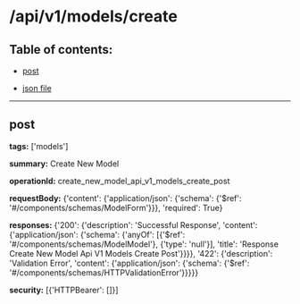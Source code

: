 # /api/v1/models/create

## Table of contents:
- [post](#post)

- [json file](./_api_v1_models_create.json)

---
<a name="post"></a>
## post

**tags:** ['models']

**summary:** Create New Model

**operationId:** create_new_model_api_v1_models_create_post

**requestBody:** {'content': {'application/json': {'schema': {'$ref': '#/components/schemas/ModelForm'}}}, 'required': True}

**responses:** {'200': {'description': 'Successful Response', 'content': {'application/json': {'schema': {'anyOf': [{'$ref': '#/components/schemas/ModelModel'}, {'type': 'null'}], 'title': 'Response Create New Model Api V1 Models Create Post'}}}}, '422': {'description': 'Validation Error', 'content': {'application/json': {'schema': {'$ref': '#/components/schemas/HTTPValidationError'}}}}}

**security:** [{'HTTPBearer': []}]

